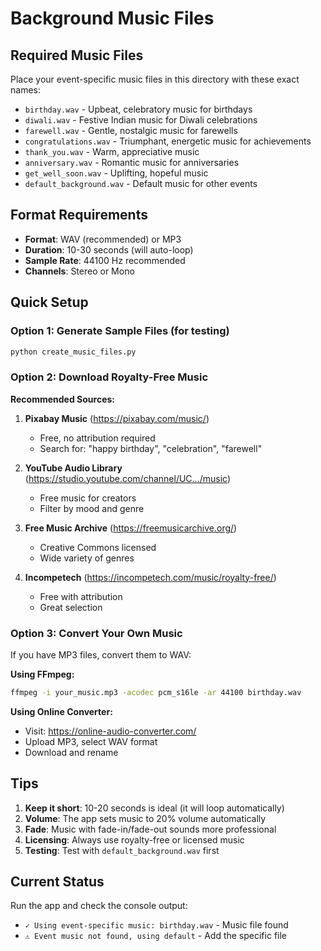 # Background Music Files

## Required Music Files

Place your event-specific music files in this directory with these exact names:

- `birthday.wav` - Upbeat, celebratory music for birthdays
- `diwali.wav` - Festive Indian music for Diwali celebrations
- `farewell.wav` - Gentle, nostalgic music for farewells
- `congratulations.wav` - Triumphant, energetic music for achievements
- `thank_you.wav` - Warm, appreciative music
- `anniversary.wav` - Romantic music for anniversaries
- `get_well_soon.wav` - Uplifting, hopeful music
- `default_background.wav` - Default music for other events

## Format Requirements

- **Format**: WAV (recommended) or MP3
- **Duration**: 10-30 seconds (will auto-loop)
- **Sample Rate**: 44100 Hz recommended
- **Channels**: Stereo or Mono

## Quick Setup

### Option 1: Generate Sample Files (for testing)
```bash
python create_music_files.py
```

### Option 2: Download Royalty-Free Music

**Recommended Sources:**
1. **Pixabay Music** (https://pixabay.com/music/)
   - Free, no attribution required
   - Search for: "happy birthday", "celebration", "farewell"

2. **YouTube Audio Library** (https://studio.youtube.com/channel/UC.../music)
   - Free music for creators
   - Filter by mood and genre

3. **Free Music Archive** (https://freemusicarchive.org/)
   - Creative Commons licensed
   - Wide variety of genres

4. **Incompetech** (https://incompetech.com/music/royalty-free/)
   - Free with attribution
   - Great selection

### Option 3: Convert Your Own Music

If you have MP3 files, convert them to WAV:

**Using FFmpeg:**
```bash
ffmpeg -i your_music.mp3 -acodec pcm_s16le -ar 44100 birthday.wav
```

**Using Online Converter:**
- Visit: https://online-audio-converter.com/
- Upload MP3, select WAV format
- Download and rename

## Tips

1. **Keep it short**: 10-20 seconds is ideal (it will loop automatically)
2. **Volume**: The app sets music to 20% volume automatically
3. **Fade**: Music with fade-in/fade-out sounds more professional
4. **Licensing**: Always use royalty-free or licensed music
5. **Testing**: Test with `default_background.wav` first

## Current Status

Run the app and check the console output:
- `✓ Using event-specific music: birthday.wav` - Music file found
- `⚠️ Event music not found, using default` - Add the specific file

